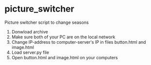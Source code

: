 # picture_switcher
Picture switcher script to change seasons 

1) Donwload archive
2) Make sure both of your PC are on the local network
3) Change IP-address to computer-server's IP in files button.html and image.html
4) Load server.py file
5) Open button.html and image.html on your computers
